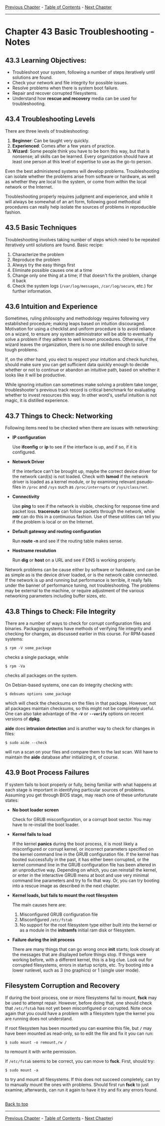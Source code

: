 [Previous Chapter](../Ch42-localsecurity/notes_Ch42.md) - [Table of Contents](../README.md#table-of-contents) - [Next Chapter](../Ch44-systemrescue/notes_Ch44.md)

---

# Chapter 43 Basic Troubleshooting - Notes

## 43.3 Learning Objectives:
- Troubleshoot your system, following a number of steps iteratively until solutions are found.
- Check your network and file integrity for possible issues.
- Resolve problems when there is system boot failure.
- Repair and recover corrupted filesystems.
- Understand how **rescue and recovery** media can be used for troubleshooting.

## 43.4 Troubleshooting Levels
There are three levels of troubleshooting:
1. **Beginner**: Can be taught very quickly.
2. **Experienced**: Comes after a few years of practice.
3. **Wizard**: Some people think you have to be born this way, but that is nonsense; all skills can be learned. Every organization should have at least one person at this level of expertise to use as the go-to person.

Even the best administered systems will develop problems. Troubleshooting can isolate whether the problems arise from software or hardware, as well as whether they are local to the system, or come from within the local network or the Internet.

Troubleshooting properly requires judgment and experience, and while it will always be somewhat of an art form, following good methodical procedures can really help isolate the sources of problems in reproducible fashion.

## 43.5 Basic Techniques
Troubleshooting involves taking number of steps which need to be repeated iteratively until solutions are found. Basic recipe:
1. Characterize the problem
2. Reproduce the problem
3. Always try the easy things first
4. Eliminate possible causes one at a time
5. Change only one thing at a time; if that doesn't fix the problem, change it back
6. Check the system logs (`/var/log/messages`, `/car/log/secure`, etc.) for further information.

## 43.6 Intuition and Experience
Sometimes, ruling philosophy and methodology requires following very established procedure; making leaps based on intuition discouraged. Motivation for using a checklist and uniform procedure is to avoid reliance on a wizard, to ensure any system administrator will be able to eventually solve a problem if they adhere to well known procedures. Otherwise, if the wizard leaves the organization, there is no one skilled enough to solve tough problems.

If, on the other hand, you elect to respect your intuition and check hunches, should make sure you can get sufficient data quickly enough to decide whether or not to continue or abandon an intuitive path, based on whether it looks like it will be productive.

While ignoring intuition can sometimes make solving a problem take longer, troubleshooter's previous track record is critical benchmark for evaluating whether to invest resources this way. In other word's, useful intuition is not magic, it is distilled experience.

## 43.7 Things to Check: Networking
Following items need to be checked when there are issues with networking:
- **IP configuration**
  
  Use **ifconfig** or **ip** to see if the interface is up, and if so, if it is configured.
- **Network Driver**
  
  If the interface can't be brought up, maybe the correct device driver for the network card(s) is not loaded. Check with **lsmod** if the network driver is loaded as a kernel module, or by examining relevant pseudo-files in `/proc` and `/sys` such as `/proc/interrupts` or `/sys/class/net`.
- **Connectivity**
  
  Use **ping** to see if the network is visible, checking for response time and packet loss. **traceroute** can follow packets through the network, while **mtr** can do this in a continuous fashion. Use of these utilities can tell you if the problem is local or on the Internet.
- **Default gateway and routing configuration**
  
  Run **route -n** and see if the routing table makes sense.
- **Hostname resolution**
  
  Run **dig** or **host** on a URL and see if DNS is working properly.

Network problems can be cause either by software or hardware, and can be as simple as is the device driver loaded, or is the network cable connected. If the network is up and running but performance is terrible, it really falls under the banner of performance tuning, not troubleshooting. The problems may be external to the machine, or require adjustment of the various networking parameters including buffer sizes, etc.

## 43.8 Things to Check: File Integrity
There are a number of ways to check for corrupt configuration files and binaries. Packaging systems have methods of verifying file integrity and checking for changes, as discussed earlier in this course. For RPM-based systems:
```shell
$ rpm -V some_package
```
checks a single package, while
```shell
$ rpm -Va
```
checks all packages on the system.

On Debian-based systems, one can do integrity checking with:
```shell
$ debsums options some_package
```
which will check the checksums on the files in that package. However, not all packages maintain checksums, so this might not be completely useful. One can also take advantage of the **`-V`** or **`--verify`** options on recent versions of **dpkg**.

**aide** does **intrusion detection** and is another way to check for changes in files:
```shell
$ sudo aide --check
```
will run a scan on your files and compare them to the last scan. Will have to maintain the **aide** database after initializing it, of course.

## 43.9 Boot Process Failures
If system fails to boot properly or fully, being familiar with what happens at each stage is important in identifying particular sources of problems. Assuming you get through BIOS stage, may reach one of these unfortunate states:
- **No boot loader screen**
  
  Check for GRUB misconfiguration, or a corrupt boot sector. You may have to re-install the boot loader.
- **Kernel fails to load**

  If the kernel **panics** during the boot process, it is most likely a misconfigured or corrupt kernel, or incorrect parameters specified on the kernel command line in the GRUB configuration file. If the kernel has booted successfully in the past, it has either been corrupted, or the kernel command line in the GRUB configuration file has been altered in an unproductive way. Depending on which, you can reinstall the kernel, or enter in the interactive GRUB menu at boot and use very minimal command line parameters and try to fix that way. Or, you can try booting into a rescue image as described in the next chapter.
- **Kernel loads, but fails to mount the root filesystem**

  The main causes here are:
  1. Misconfigured GRUB configuration file
  2. Misconfigured `/etc/fstab`
  3. No support for the root filesystem type either built into the kernel or as a module in the **initramfs** initial ram disk or filesystem.
- **Failure during the init process**

  There are many things that can go wrong once **init** starts; look closely at the messages that are displayed before things stop. If things were working before, with a different kernel, this is a big clue. Look out for corrupted filesystems, errors in startup scripts, etc. Try booting into a lower runlevel, such as 3 (no graphics) or 1 (single user mode).
  
## Filesystem Corruption and Recovery
If during the boot process, one or more filesystems fail to mount, **fsck** may be used to attempt repair. However, before doing that, one should check that `/etc/fstab` has not yet been misconfigured or corrupted. Note once again that you could have a problem with a filesystem type the kernel you are running does not understand.

If root filesystem has been mounted you can examine this file, but **`/`** may have been mounted as read-only, so to edit the file and fix it you can run:
```shell
$ sudo mount -o remount,rw /
```
to remount it with write permission.

If `/etc/fstab` seems to be correct, you can move to **fsck**. First, should try:
```shell
$ sudo mount -a
```
to try and mount all filesystems. If this does not succeed completely, can try to manually mount the ones with problems. Should first run **fsck** to just examine; afterwards, can run it again to have it try and fix any errors found.

##

[Back to top](#)

---

[Previous Chapter](../Ch42-localsecurity/notes_Ch42.md) - [Table of Contents](../README.md#table-of-contents) - [Next Chapter](../Ch44-systemrescue/notes_Ch44.md)i
